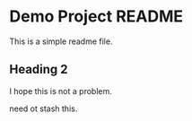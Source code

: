 # Demo Project README

This is a simple readme file.

## Heading 2

I hope this is not a problem.

need ot stash this.

